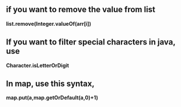 ## if you want to remove the value from list
**list.remove(Integer.valueOf(arr[i])**
## If you want to filter special characters in java, use
  **Character.isLetterOrDigit**
## In map, use this syntax,
 **map.put(a,map.getOrDefault(a,0)+1)**
